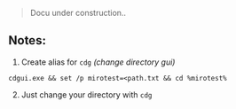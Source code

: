 > Docu under construction..

## Notes:

1. Create alias for `cdg` *(change directory gui)*

```
cdgui.exe && set /p mirotest=<path.txt && cd %mirotest%
```
2. Just change your directory with `cdg`

